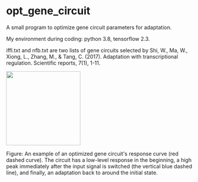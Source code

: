 # opt_gene_circuit
A small program to optimize gene circuit parameters for adaptation.

My environment during coding: python 3.8, tensorflow 2.3.


iffl.txt and nfb.txt are two lists of gene circuits selected by Shi, W., Ma, W., Xiong, L., Zhang, M., & Tang, C. (2017). Adaptation with transcriptional regulation. Scientific reports, 7(1), 1-11.

<img src="[https://user-images.githubusercontent.com/link-to-your-image.png](https://user-images.githubusercontent.com/47471418/208202412-2e9b39d4-d1f6-44a0-9472-2865e5ddd303.png" width="200" />

Figure: An example of an optimized gene circuit's response curve (red dashed curve). The circuit has a low-level response in the beginning, a high peak immediately after the input signal is switched (the vertical blue dashed line), and finally, an adaptation back to around the initial state.
